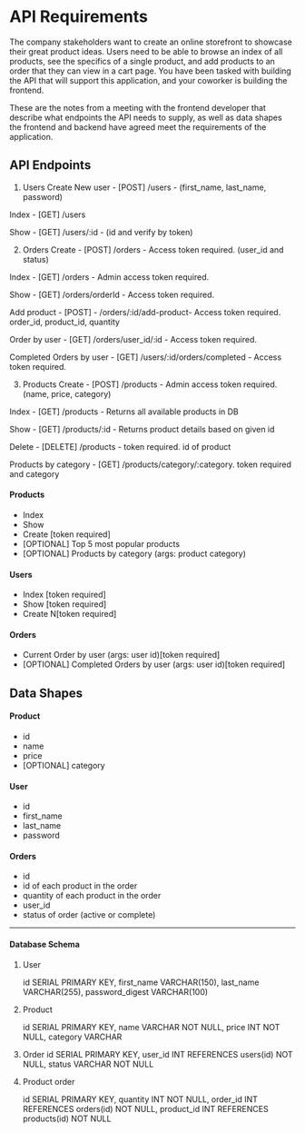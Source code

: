 # API Requirements
The company stakeholders want to create an online storefront to showcase their great product ideas. Users need to be able to browse an index of all products, see the specifics of a single product, and add products to an order that they can view in a cart page. You have been tasked with building the API that will support this application, and your coworker is building the frontend.

These are the notes from a meeting with the frontend developer that describe what endpoints the API needs to supply, as well as data shapes the frontend and backend have agreed meet the requirements of the application. 

## API Endpoints

1. Users
Create New user - [POST] /users - (first_name, last_name, password)

Index - [GET] /users 

Show - [GET] /users/:id - (id and verify by token)

2. Orders
Create - [POST] /orders - Access token required. (user_id and status)

Index - [GET] /orders - Admin access token required. 

Show - [GET] /orders/orderId - Access token required. 

Add product - [POST] - /orders/:id/add-product- Access token required. order_id, product_id, quantity 

Order by user - [GET] /orders/user_id/:id - Access token required. 

Completed Orders by user - [GET] /users/:id/orders/completed - Access token required. 

3. Products
Create - [POST] /products - Admin access token required. (name, price, category) 

Index - [GET] /products - Returns all available products in DB

Show - [GET] /products/:id - Returns product details based on given id

Delete - [DELETE] /products -  token required. id of product 

Products by category - [GET] /products/category/:category.  token required and category


#### Products
- Index 
- Show
- Create [token required]
- [OPTIONAL] Top 5 most popular products 
- [OPTIONAL] Products by category (args: product category)

#### Users
- Index [token required]
- Show [token required]
- Create N[token required]

#### Orders
- Current Order by user (args: user id)[token required]
- [OPTIONAL] Completed Orders by user (args: user id)[token required]

## Data Shapes
#### Product
-  id
- name
- price
- [OPTIONAL] category

#### User
- id
- first_name
- last_name
- password

#### Orders
- id
- id of each product in the order
- quantity of each product in the order
- user_id
- status of order (active or complete)

----------------------
#### Database Schema

1. User
   
    id SERIAL PRIMARY  KEY,
    first_name VARCHAR(150),
    last_name VARCHAR(255),
    password_digest VARCHAR(100)

2. Product

    id SERIAL PRIMARY KEY,
    name VARCHAR NOT NULL,
    price INT NOT NULL,
    category VARCHAR

3. Order
    id SERIAL PRIMARY KEY,
    user_id INT REFERENCES users(id) NOT NULL,
    status VARCHAR NOT NULL

4. Product order

    id SERIAL PRIMARY KEY,
    quantity INT NOT NULL,
    order_id INT REFERENCES orders(id) NOT NULL,
    product_id INT REFERENCES products(id) NOT NULL